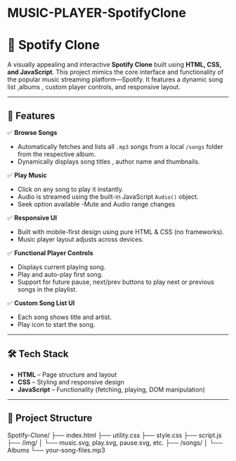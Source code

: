 # MUSIC-PLAYER-SpotifyClone

# 🎵 Spotify Clone

A visually appealing and interactive **Spotify Clone** built using **HTML, CSS, and JavaScript**. This project mimics the core interface and functionality of the popular music streaming platform—Spotify. It features a dynamic song list ,albums , custom player controls, and responsive layout.

---

## 🚀 Features

✅ **Browse Songs**  
- Automatically fetches and lists all `.mp3` songs from a local `/songs` folder from the respective album.  
- Dynamically displays song titles , author name and thumbnails.

✅ **Play Music**  
- Click on any song to play it instantly.  
- Audio is streamed using the built-in JavaScript `Audio()` object.
- Seek option available
-Mute and Audio range changes 

✅ **Responsive UI**  
- Built with mobile-first design using pure HTML & CSS (no frameworks).  
- Music player layout adjusts across devices.

✅ **Functional Player Controls**  
- Displays current playing song.  
- Play and auto-play first song.  
- Support for future pause, next/prev buttons to play next or previous songs in the playlist.

✅ **Custom Song List UI**  
- Each song shows title and artist.  
- Play icon to start the song.


---

## 🛠️ Tech Stack

- **HTML** – Page structure and layout  
- **CSS** – Styling and responsive design  
- **JavaScript** – Functionality (fetching, playing, DOM manipulation)

---

## 📂 Project Structure
Spotify-Clone/
├── index.html
├── utility.css
├── style.css
├── script.js
├── /img/
│ └── music.svg, play.svg, pause.svg, etc.
├── /songs/
│ └── Albums
        └── your-song-files.mp3
